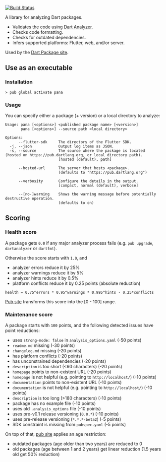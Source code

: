 [![Build Status](https://travis-ci.org/dart-lang/pana.svg?branch=master)](https://travis-ci.org/dart-lang/pana)

A library for analyzing Dart packages.

* Validates the code using [Dart Analyzer](https://www.dartlang.org/tools/analyzer).
* Checks code formatting.
* Checks for outdated dependencies.
* Infers supported platforms: Flutter, web, and/or server.

Used by the [Dart Package site](https://pub.dartlang.org/).

## Use as an executable

### Installation

```console
> pub global activate pana
```

### Usage

You can specify either a package (+ version) or a local directory to analyze:

```
Usage: pana [<options>] <published package name> [<version>]
       pana [<options>] --source path <local directory>

Options:
      --flutter-sdk     The directory of the Flutter SDK.
  -j, --json            Output log items as JSON.
  -s, --source          The source where the package is located (hosted on https://pub.dartlang.org, or local directory path).
                        [hosted (default), path]
  
      --hosted-url      The server that hosts <package>.
                        (defaults to "https://pub.dartlang.org")
  
      --verbosity       Configure the details in the output.
                        [compact, normal (default), verbose]
  
      --[no-]warning    Shows the warning message before potentially destructive operation.
                        (defaults to on)
```

## Scoring

### Health score

A package gets `0.0` if any major analyzer process fails (e.g. `pub upgrade`,
`dartanalyzer` or `dartfmt`).

Otherwise the score starts with `1.0`, and
- analyzer errors reduce it by 25%
- analyzer warnings reduce it by 5%
- analyzer hints reduce it by 0.5%
- platform conflicts reduce it by 0.25 points (absolute reduction)

`health = 0.75^errors * 0.95^warnings * 0.995^hints - 0.25*conflicts`

[Pub site](https://pub.dartlang.org/) transforms this score into the [0 - 100] range.

### Maintenance score

A package starts with `100` points, and the following detected issues have point reductions:
- uses `strong-mode: false` in `analysis_options.yaml` (-50 points)
- `readme.md` missing (-30 points)
- `changelog.md` missing (-20 points)
- has platform conflicts (-20 points)
- has unconstrained dependencies (-20 points)
- `description` is too short (<60 characters) (-20 points)
- `homepage` points to non-existent URL (-20 points)
- `homepage` is not helpful (e.g. pointing to `http://localhost/`) (-10 points)
- `documentation` points to non-existent URL (-10 points)
- `documentation` is not helpful (e.g. pointing to `http://localhost/`) (-10 points)
- `description` is too long (>180 characters) (-10 points)
- package has no example file (-10 points)
- uses old `.analysis_options` file (-10 points)
- uses pre-v0.1 release versioning (`0.0.*`) (-10 points)
- uses pre-release versioning (`*.*.*-beta2`) (-5 points)
- SDK constraint is missing from `pubspec.yaml` (-5 points)

On top of that, [pub site](https://pub.dartlang.org/) applies an age restriction:
 - outdated packages (age older than two years) are reduced to 0
 - old packages (age between 1 and 2 years) get linear reduction (1.5 years old get 50% reduction)
